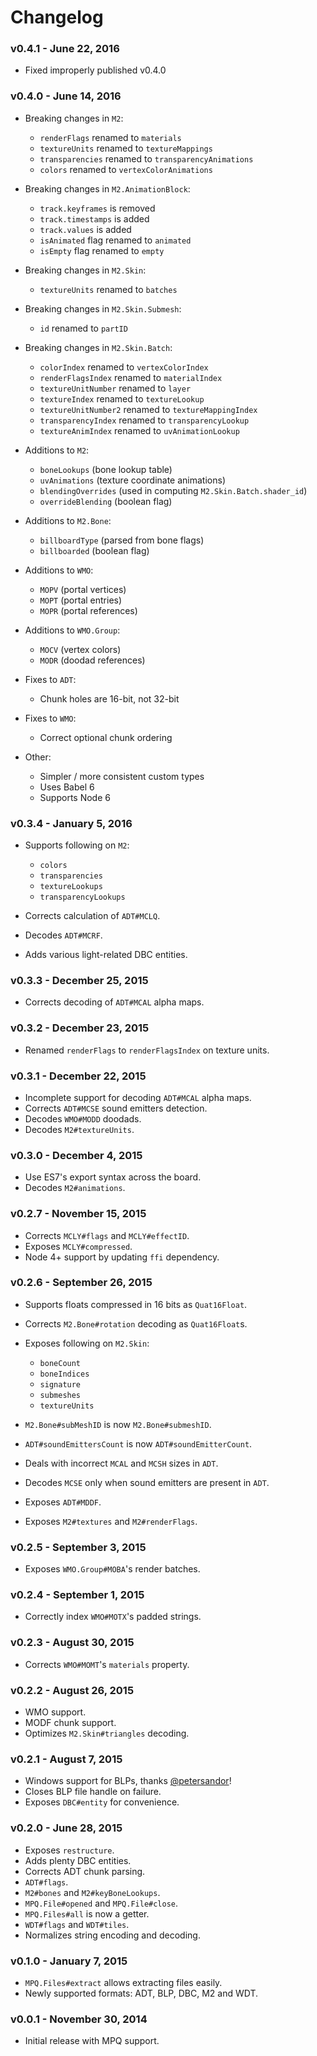 # Changelog

### v0.4.1 - June 22, 2016

- Fixed improperly published v0.4.0

### v0.4.0 - June 14, 2016

- Breaking changes in `M2`:

  - `renderFlags` renamed to `materials`
  - `textureUnits` renamed to `textureMappings`
  - `transparencies` renamed to `transparencyAnimations`
  - `colors` renamed to `vertexColorAnimations`

- Breaking changes in `M2.AnimationBlock`:

  - `track.keyframes` is removed
  - `track.timestamps` is added
  - `track.values` is added
  - `isAnimated` flag renamed to `animated`
  - `isEmpty` flag renamed to `empty`

- Breaking changes in `M2.Skin`:

  - `textureUnits` renamed to `batches`

- Breaking changes in `M2.Skin.Submesh`:

  - `id` renamed to `partID`

- Breaking changes in `M2.Skin.Batch`:

  - `colorIndex` renamed to `vertexColorIndex`
  - `renderFlagsIndex` renamed to `materialIndex`
  - `textureUnitNumber` renamed to `layer`
  - `textureIndex` renamed to `textureLookup`
  - `textureUnitNumber2` renamed to `textureMappingIndex`
  - `transparencyIndex` renamed to `transparencyLookup`
  - `textureAnimIndex` renamed to `uvAnimationLookup`

- Additions to `M2`:

  - `boneLookups` (bone lookup table)
  - `uvAnimations` (texture coordinate animations)
  - `blendingOverrides` (used in computing ```M2.Skin.Batch.shader_id```)
  - `overrideBlending` (boolean flag)

- Additions to `M2.Bone`:

  - `billboardType` (parsed from bone flags)
  - `billboarded` (boolean flag)

- Additions to `WMO`:

  - `MOPV` (portal vertices)
  - `MOPT` (portal entries)
  - `MOPR` (portal references)

- Additions to `WMO.Group`:

  - `MOCV` (vertex colors)
  - `MODR` (doodad references)

- Fixes to `ADT`:

  - Chunk holes are 16-bit, not 32-bit

- Fixes to `WMO`:

  - Correct optional chunk ordering

- Other:

  - Simpler / more consistent custom types
  - Uses Babel 6
  - Supports Node 6

### v0.3.4 - January 5, 2016

- Supports following on `M2`:

  - `colors`
  - `transparencies`
  - `textureLookups`
  - `transparencyLookups`

- Corrects calculation of `ADT#MCLQ`.
- Decodes `ADT#MCRF`.
- Adds various light-related DBC entities.

### v0.3.3 - December 25, 2015

- Corrects decoding of `ADT#MCAL` alpha maps.

### v0.3.2 - December 23, 2015

- Renamed `renderFlags` to `renderFlagsIndex` on texture units.

### v0.3.1 - December 22, 2015

- Incomplete support for decoding `ADT#MCAL` alpha maps.
- Corrects `ADT#MCSE` sound emitters detection.
- Decodes `WMO#MODD` doodads.
- Decodes `M2#textureUnits`.

### v0.3.0 - December 4, 2015

- Use ES7's export syntax across the board.
- Decodes `M2#animations`.

### v0.2.7 - November 15, 2015

- Corrects `MCLY#flags` and `MCLY#effectID`.
- Exposes `MCLY#compressed`.
- Node 4+ support by updating `ffi` dependency.

### v0.2.6 - September 26, 2015

- Supports floats compressed in 16 bits as `Quat16Float`.
- Corrects `M2.Bone#rotation` decoding as `Quat16Float`s.
- Exposes following on `M2.Skin`:

  - `boneCount`
  - `boneIndices`
  - `signature`
  - `submeshes`
  - `textureUnits`

- `M2.Bone#subMeshID` is now `M2.Bone#submeshID`.
- `ADT#soundEmittersCount` is now `ADT#soundEmitterCount`.
- Deals with incorrect `MCAL` and `MCSH` sizes in `ADT`.
- Decodes `MCSE` only when sound emitters are present in `ADT`.
- Exposes `ADT#MDDF`.
- Exposes `M2#textures` and `M2#renderFlags`.

### v0.2.5 - September 3, 2015

- Exposes `WMO.Group#MOBA`'s render batches.

### v0.2.4 - September 1, 2015

- Correctly index `WMO#MOTX`'s padded strings.

### v0.2.3 - August 30, 2015

- Corrects `WMO#MOMT`'s `materials` property.

### v0.2.2 - August 26, 2015

- WMO support.
- MODF chunk support.
- Optimizes `M2.Skin#triangles` decoding.

### v0.2.1 - August 7, 2015

- Windows support for BLPs, thanks [@petersandor](https://github.com/petersandor)!
- Closes BLP file handle on failure.
- Exposes `DBC#entity` for convenience.

### v0.2.0 - June 28, 2015

- Exposes `restructure`.
- Adds plenty DBC entities.
- Corrects ADT chunk parsing.
- `ADT#flags`.
- `M2#bones` and `M2#keyBoneLookups`.
- `MPQ.File#opened` and `MPQ.File#close`.
- `MPQ.Files#all` is now a getter.
- `WDT#flags` and `WDT#tiles`.
- Normalizes string encoding and decoding.

### v0.1.0 - January 7, 2015

- `MPQ.Files#extract` allows extracting files easily.
- Newly supported formats: ADT, BLP, DBC, M2 and WDT.

### v0.0.1 - November 30, 2014

- Initial release with MPQ support.
